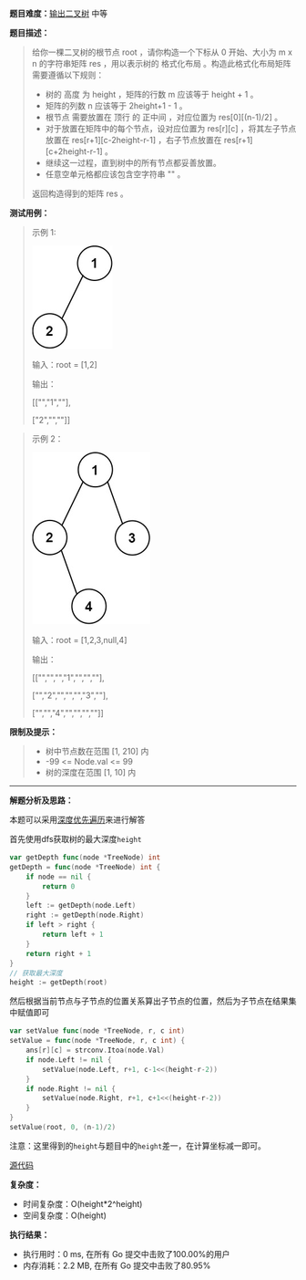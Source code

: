**题目难度：**[输出二叉树](https://leetcode.cn/problems/print-binary-tree/) 中等

**题目描述：**

> 给你一棵二叉树的根节点 root ，请你构造一个下标从 0 开始、大小为 m x n 的字符串矩阵 res ，用以表示树的 格式化布局 。构造此格式化布局矩阵需要遵循以下规则：
> 
> - 树的 高度 为 height ，矩阵的行数 m 应该等于 height + 1 。
> - 矩阵的列数 n 应该等于 2height+1 - 1 。
> - 根节点 需要放置在 顶行 的 正中间 ，对应位置为 res[0][(n-1)/2] 。
> - 对于放置在矩阵中的每个节点，设对应位置为 res[r][c] ，将其左子节点放置在 res[r+1][c-2height-r-1] ，右子节点放置在 res[r+1][c+2height-r-1] 。
> - 继续这一过程，直到树中的所有节点都妥善放置。
> - 任意空单元格都应该包含空字符串 "" 。
> 
> 返回构造得到的矩阵 res 。

**测试用例：**

> 示例 1:
>
> ![](../img/leetcode/655输出二叉树/print1-tree.jpg)
> 
> 输入：root = [1,2]
> 
> 输出：
> 
> [["","1",""],
> 
> ["2","",""]]


> 示例 2：
> 
> ![](../img/leetcode/655输出二叉树/print2-tree.jpg)
> 
> 输入：root = [1,2,3,null,4]
> 
> 输出：
> 
> [["","","","1","","",""],
> 
> ["","2","","","","3",""],
> 
> ["","","4","","","",""]]


**限制及提示：**
> - 树中节点数在范围 [1, 210] 内
> - -99 <= Node.val <= 99
> - 树的深度在范围 [1, 10] 内

---
**解题分析及思路：**

本题可以采用[深度优先遍历](../method/dfs.md)来进行解答

首先使用dfs获取树的最大深度`height`
```go
var getDepth func(node *TreeNode) int
getDepth = func(node *TreeNode) int {
    if node == nil {
        return 0
    }
    left := getDepth(node.Left)
    right := getDepth(node.Right)
    if left > right {
        return left + 1
    }
    return right + 1
}
// 获取最大深度
height := getDepth(root)
```
然后根据当前节点与子节点的位置关系算出子节点的位置，然后为子节点在结果集中赋值即可

```go
var setValue func(node *TreeNode, r, c int)
setValue = func(node *TreeNode, r, c int) {
    ans[r][c] = strconv.Itoa(node.Val)
    if node.Left != nil {
        setValue(node.Left, r+1, c-1<<(height-r-2))
    }
    if node.Right != nil {
        setValue(node.Right, r+1, c+1<<(height-r-2))
    }
}
setValue(root, 0, (n-1)/2)
```

注意：这里得到的`height`与题目中的`height`差一，在计算坐标减一即可。


[源代码](https://github.com/lomtom/algorithm-go/blob/main/leetcode/655输出二叉树_test.go)

**复杂度：**
- 时间复杂度：O(height*2^height)
- 空间复杂度：O(height)

**执行结果：**

- 执行用时：0 ms, 在所有 Go 提交中击败了100.00%的用户
- 内存消耗：2.2 MB, 在所有 Go 提交中击败了80.95%